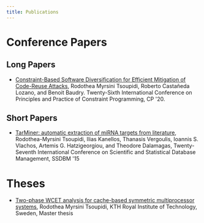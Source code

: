 ```yaml
---
title: Publications
---
```


# Conference Papers
## Long Papers
* [Constraint-Based Software Diversification for Efficient Mitigation of Code-Reuse Attacks](publications/cp_paper.pdf), 
Rodothea Myrsini Tsoupidi, Roberto Castañeda Lozano, and Benoit Baudry.
Twenty-Sixth International Conference on Principles and Practice of Constraint Programming, CP '20.

## Short Papers
* [TarMiner: automatic extraction of miRNA targets from literature](publications/tarminer.pdf), 
Rodothea-Myrsini Tsoupidi, Ilias Kanellos, Thanasis Vergoulis, Ioannis S. Vlachos, Artemis G. Hatzigeorgiou, and Theodore Dalamagas,
Twenty-Seventh International Conference on Scientific and Statistical Database Management, SSDBM '15

# Theses
* [Two-phase WCET analysis for cache-based symmetric multiprocessor systems](publications/msc_thesis.pdf), 
Rodothea Myrsini Tsoupidi, KTH Royal Institute of Technology, Sweden, Master thesis

